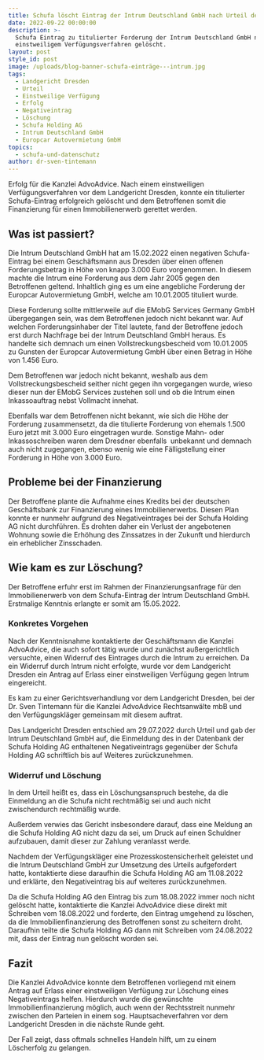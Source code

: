 ```yaml
---
title: Schufa löscht Eintrag der Intrum Deutschland GmbH nach Urteil des LG Dresden
date: 2022-09-22 00:00:00
description: >-
  Schufa Eintrag zu titulierter Forderung der Intrum Deutschland GmbH nach
  einstweiligem Verfügungsverfahren gelöscht.
layout: post
style_id: post
image: /uploads/blog-banner-schufa-einträge---intrum.jpg
tags:
  - Landgericht Dresden
  - Urteil
  - Einstweilige Verfügung
  - Erfolg
  - Negativeintrag
  - Löschung
  - Schufa Holding AG
  - Intrum Deutschland GmbH
  - Europcar Autovermietung GmbH
topics:
  - schufa-und-datenschutz
author: dr-sven-tintemann
---
```

Erfolg für die Kanzlei AdvoAdvice. Nach einem einstweiligen Verfügungsverfahren vor dem Landgericht Dresden, konnte ein titulierter Schufa-Eintrag erfolgreich gelöscht und dem Betroffenen somit die Finanzierung für einen Immobilienerwerb gerettet werden. &nbsp;

## Was ist passiert?

Die Intrum Deutschland GmbH hat am 15.02.2022 einen negativen Schufa-Eintrag bei einem Geschäftsmann aus Dresden über einen offenen Forderungsbetrag in Höhe von knapp 3.000 Euro vorgenommen. In diesem machte die Intrum eine Forderung aus dem Jahr 2005 gegen den Betroffenen geltend. Inhaltlich ging es um eine angebliche Forderung der Europcar Autovermietung GmbH, welche am 10.01.2005 tituliert wurde.

Diese Forderung sollte mittlerweile auf die EMobG Services Germany GmbH übergegangen sein, was dem Betroffenen jedoch nicht bekannt war. Auf welchen Forderungsinhaber der Titel lautete, fand der Betroffene jedoch erst durch Nachfrage bei der Intrum Deutschland GmbH heraus. Es handelte sich demnach um einen Vollstreckungsbescheid vom 10.01.2005 zu Gunsten der Europcar Autovermietung GmbH über einen Betrag in Höhe von 1.456 Euro.

Dem Betroffenen war jedoch nicht bekannt, weshalb aus dem Vollstreckungsbescheid seither nicht gegen ihn vorgegangen wurde, wieso dieser nun der EMobG Services zustehen soll und ob die Intrum einen Inkassoauftrag nebst Vollmacht innehat.

Ebenfalls war dem Betroffenen nicht bekannt, wie sich die Höhe der Forderung zusammensetzt, da die titulierte Forderung von ehemals 1.500 Euro jetzt mit 3.000 Euro eingetragen wurde. Sonstige Mahn- oder Inkassoschreiben waren dem Dresdner ebenfalls &nbsp;unbekannt und demnach auch nicht zugegangen, ebenso wenig wie eine Fälligstellung einer Forderung in Höhe von 3.000 Euro.

## Probleme bei der Finanzierung

Der Betroffene plante die Aufnahme eines Kredits bei der deutschen Geschäftsbank zur Finanzierung eines Immobilienerwerbs. Diesen Plan konnte er nunmehr aufgrund des Negativeintrages bei der Schufa Holding AG nicht durchführen. Es drohten daher ein Verlust der angebotenen Wohnung sowie die Erhöhung des Zinssatzes in der Zukunft und hierdurch ein erheblicher Zinsschaden.

## **Wie kam es zur Löschung?**

Der Betroffene erfuhr erst im Rahmen der Finanzierungsanfrage für den Immobilienerwerb von dem Schufa-Eintrag der Intrum Deutschland GmbH. Erstmalige Kenntnis erlangte er somit am 15.05.2022.

### Konkretes Vorgehen

Nach der Kenntnisnahme kontaktierte der Geschäftsmann die Kanzlei AdvoAdvice, die auch sofort tätig wurde und zunächst au&szlig;ergerichtlich versuchte, einen Widerruf des Eintrages durch die Intrum zu erreichen. Da ein Widerruf durch Intrum nicht erfolgte, wurde vor dem Landgericht Dresden ein Antrag auf Erlass einer einstweiligen Verfügung gegen Intrum eingereicht.

Es kam zu einer Gerichtsverhandlung vor dem Landgericht Dresden, bei der Dr. Sven Tintemann für die Kanzlei AdvoAdvice Rechtsanwälte mbB und den Verfügungskläger gemeinsam mit diesem auftrat.

Das Landgericht Dresden entschied am 29.07.2022 durch Urteil und gab der Intrum Deutschland GmbH auf, die Einmeldung des in der Datenbank der Schufa Holding AG enthaltenen Negativeintrags gegenüber der Schufa Holding AG schriftlich bis auf Weiteres zurückzunehmen.

### Widerruf und Löschung

In dem Urteil hei&szlig;t es, dass ein Löschungsanspruch bestehe, da die Einmeldung an die Schufa nicht rechtmä&szlig;ig sei und auch nicht zwischendurch rechtmä&szlig;ig wurde.

Au&szlig;erdem verwies das Gericht insbesondere darauf, dass eine Meldung an die Schufa Holding AG nicht dazu da sei, um Druck auf einen Schuldner aufzubauen, damit dieser zur Zahlung veranlasst werde.

Nachdem der Verfügungskläger eine Prozesskostensicherheit geleistet und die Intrum Deutschland GmbH zur Umsetzung des Urteils aufgefordert hatte, kontaktierte diese daraufhin die Schufa Holding AG am 11.08.2022 und erklärte, den Negativeintrag bis auf weiteres zurückzunehmen.

Da die Schufa Holding AG den Eintrag bis zum 18.08.2022 immer noch nicht gelöscht hatte, kontaktierte die Kanzlei AdvoAdvice diese direkt mit Schreiben vom 18.08.2022 und forderte, den Eintrag umgehend zu löschen, da die Immobilienfinanzierung des Betroffenen sonst zu scheitern droht. Daraufhin teilte die Schufa Holding AG dann mit Schreiben vom 24.08.2022 mit, dass der Eintrag nun gelöscht worden sei.

## **Fazit**

Die Kanzlei AdvoAdvice konnte dem Betroffenen vorliegend mit einem Antrag auf Erlass einer einstweiligen Verfügung zur Löschung eines Negativeintrags helfen. Hierdurch wurde die gewünschte Immobilienfinanzierung möglich, auch wenn der Rechtsstreit nunmehr zwischen den Parteien in einem sog. Hauptsacheverfahren vor dem Landgericht Dresden in die nächste Runde geht.

Der Fall zeigt, dass oftmals schnelles Handeln hilft, um zu einem Löscherfolg zu gelangen.

&nbsp;